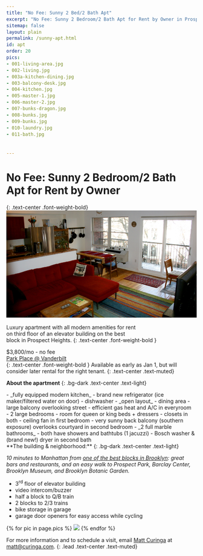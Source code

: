 ```yaml
---
title: "No Fee: Sunny 2 Bed/2 Bath Apt"
excerpt: "No Fee: Sunny 2 Bedroom/2 Bath Apt for Rent by Owner in Prospect Heights, Brooklyn."
sitemap: false
layout: plain
permalink: /sunny-apt.html
id: apt
order: 20
pics:
- 001-living-area.jpg
- 002-living.jpg
- 003a-kitchen-dining.jpg
- 003-balcony-desk.jpg
- 004-kitchen.jpg
- 005-master-1.jpg
- 006-master-2.jpg
- 007-bunks-dragon.jpg
- 008-bunks.jpg
- 009-bunks.jpg
- 010-laundry.jpg
- 011-bath.jpg


---
```

<style>
.lead{ font-size: 2rem; padding: 1em; }
.img-thumbnail
{
  width: 100px;
}
</style>

No Fee: Sunny 2 Bedroom/2 Bath Apt for Rent by Owner
====================================================
{: .text-center .font-weight-bold}
<br>
<img src="/img/apt/cover.jpg" class="img-fluid">

Luxury apartment with all modern amenities for rent  
on third floor of an elevator building on the best  
block in Prospect Heights.
{: .text-center .font-weight-bold }

$3,800/mo - no fee  
[Park Place @ Vanderbilt](https://goo.gl/maps/EfW5WscGK9y)  
{: .text-center .font-weight-bold }
Available as early as Jan 1, but will consider later rental for the right tenant.
{: .text-center .text-muted}


**About the apartment**
{: .bg-dark .text-center .text-light}
<div class="row">
<div class="col-md-6" markdown="1">
- _fully equipped modern kitchen_
  - brand new refrigerator (ice maker/filtered water on door)
  - dishwasher
- _open layout_
  - dining area
  - large balcony overlooking street
  - efficient gas heat and A/C in everyroom
</div>
<div class="col-md-6" markdown="1">
- 2 large bedrooms
  - room for queen or king beds + dressers
  - closets in both
  - ceiling fan in first bedroom
  - very sunny back balcony (southern exposure) overlooks courtyard in second bedroom
- _2 full marble bathrooms_
  - both have showers and bathtubs (1 jacuzzi)
  - Bosch washer &amp; (brand new!) dryer in second bath
</div>
</div> <!-- end row -->
<div class="row">
<div class="col-md-5" markdown="1">
**The building &amp; neighborhood:**
{: .bg-dark .text-center .text-light}

_10 minutes to Manhattan from [one of the best blocks in Brooklyn](https://goo.gl/maps/EfW5WscGK9y): great bars and restaurants, and an easy walk to Prospect Park, Barclay Center, Brooklyn Museum, and Brooklyn Botanic Garden._

- 3<sup>rd</sup> floor of elevator building
- video intercom/buzzer
- half a block to Q/B train
- 2 blocks to 2/3 trains
- bike storage in garage
- garage door openers for easy access while cycling
</div>
<div class="col" markdown="0">
  <div id="links">
  {% for pic in page.pics %}
    <a href="/img/apt/{{pic}}" title="click to see full size"><img class="img-thumbnail" src="/img/apt/thumbs/{{pic}}"></a>
  {% endfor %}
  </div>
</div>
</div>

For more information and to schedule a visit, email [Matt Curinga](https://matt.curinga.com) at <matt@curinga.com>.
{: .lead .text-center .text-muted}
